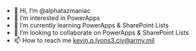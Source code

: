- 👋 Hi, I’m @alphatazmaniac
- 👀 I’m interested in PowerApps
- 🌱 I’m currently learning PowerApps & SharePoint Lists
- 💞️ I’m looking to collaborate on PowerApps & SharePoint Lists
- 📫 How to reach me kevin.p.lyons3.civ@army.mil

<!---
alphatazmaniac/alphatazmaniac is a ✨ special ✨ repository because its `README.md` (this file) appears on your GitHub profile.
You can click the Preview link to take a look at your changes.
--->
